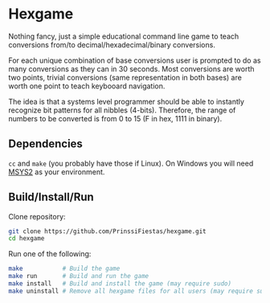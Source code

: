 # Hexgame

Nothing fancy, just a simple educational command line game to teach conversions from/to decimal/hexadecimal/binary conversions.

For each unique combination of base conversions user is prompted to do as many conversions as they can in 30 seconds. Most conversions are worth two points, trivial conversions (same representation in both bases) are worth one point to teach keybooard navigation.

The idea is that a systems level programmer should be able to instantly recognize bit patterns for all nibbles (4-bits). Therefore, the range of numbers to be converted is from 0 to 15 (F in hex, 1111 in binary).

## Dependencies

`cc` and `make` (you probably have those if Linux). On Windows you will need [MSYS2](https://www.msys2.org/) as your environment.

## Build/Install/Run

Clone repository:

```bash
git clone https://github.com/PrinssiFiestas/hexgame.git
cd hexgame
```

Run one of the following:

```bash
make           # Build the game
make run       # Build and run the game
make install   # Build and install the game (may require sudo)
make uninstall # Remove all hexgame files for all users (may require sudo)
```
